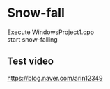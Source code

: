 # Snow-fall
  Execute WindowsProject1.cpp  
  start snow-falling 
  
  ## Test video
  https://blog.naver.com/arin12349
